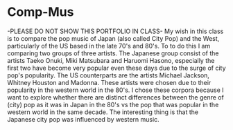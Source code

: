 # Comp-Mus
-PLEASE DO NOT SHOW THIS PORTFOLIO IN CLASS-
My wish in this class is to compare the pop music of Japan (also called City Pop) and the West, particularly of the US based in the late 70's and 80's. To to do this I am comparing two groups of three artists. The Japanese group consist of the artists Taeko Onuki, Miki Matsubara and Haruomi Hasono, especially the first two have become very popular even these days due to the surge of city pop's popularity. The US counterparts are the artists Michael Jackson, Whitney Houston and Madonna. These artists were chosen due to their popularity in the western world in the 80's. I chose these corpora because I want to explore whether there are distinct differences between the genre of (city) pop as it was in Japan in the 80's vs the pop that was popular in the western world in the same decade. The interesting thing is that the Japanese city pop was influenced by western music. 




